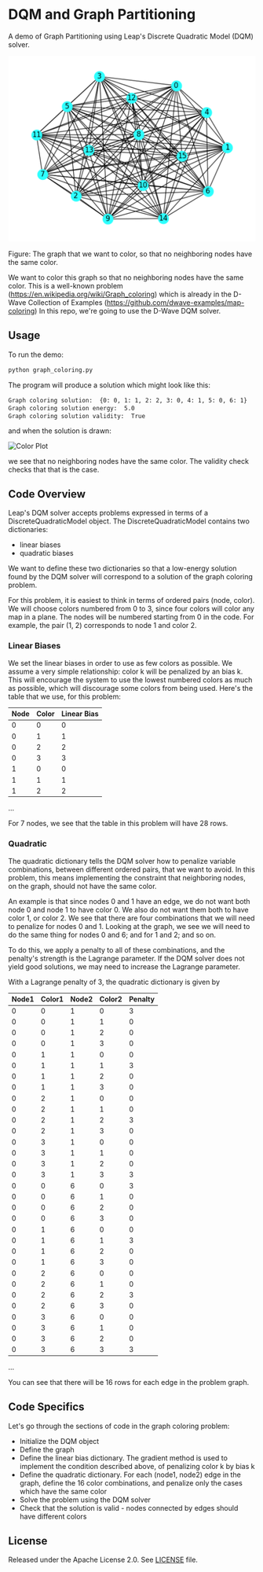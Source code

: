 # DQM and Graph Partitioning

A demo of Graph Partitioning using Leap's Discrete Quadratic Model (DQM) solver.

![Original Plot](readme_imgs/not_color_yet.png)

Figure: The graph that we want to color, so that no neighboring nodes have the same color.

We want to color this graph so that no neighboring nodes have the same color. This is a well-known problem (https://en.wikipedia.org/wiki/Graph_coloring) which is already in the D-Wave Collection of Examples (https://github.com/dwave-examples/map-coloring) In this repo, we're going to use the D-Wave DQM solver.

## Usage

To run the demo:

```bash
python graph_coloring.py
```

The program will produce a solution which might look like this:

```
Graph coloring solution:  {0: 0, 1: 1, 2: 2, 3: 0, 4: 1, 5: 0, 6: 1}
Graph coloring solution energy:  5.0
Graph coloring solution validity:  True
```

and when the solution is drawn:

![Color Plot](readme_imgs/color.png)

we see that no neighboring nodes have the same color. The validity check checks that that is the case.

## Code Overview
Leap's DQM solver accepts problems expressed in terms of a DiscreteQuadraticModel object. The DiscreteQuadraticModel contains two dictionaries:

* linear biases
* quadratic biases

We want to define these two dictionaries so that a low-energy solution found by the DQM solver will correspond to a solution of the graph coloring problem.

For this problem, it is easiest to think in terms of ordered pairs (node, color). We will choose colors numbered from 0 to 3, since four colors will color any map in a plane. The nodes will be numbered starting from 0 in the code. For example, the pair (1, 2) corresponds to node 1 and color 2.

### Linear Biases

We set the linear biases in order to use as few colors as possible. We assume 
a very simple relationship: color k will be penalized by an bias k. This will 
encourage the system to use the lowest numbered colors as much as possible, 
which will discourage some colors from being used. 
Here's the table that we use, for this problem:

|Node|Color|Linear Bias|
|----|-----|-----------|
|0|0|0|
|0|1|1|
|0|2|2|
|0|3|3|
|1|0|0|
|1|1|1|
|1|2|2|
...

For 7 nodes, we see that the table in this problem will have 28 rows.

### Quadratic

The quadratic dictionary tells the DQM solver how to penalize variable combinations, between different ordered pairs, that we want to avoid. In this problem, this means implementing the constraint that neighboring nodes, on the graph, should not have the same color.

An example is that since nodes 0 and 1 have an edge, we do not want both node 0 and node 1 to have color 0. We also do not want them both to have color 1, or color 2. We see that there are four combinations that we will need to penalize for nodes 0 and 1. Looking at the graph, we see we will need to do the same thing for nodes 0 and 6; and for 1 and 2; and so on.

To do this, we apply a penalty to all of these combinations, and the penalty's strength is the Lagrange parameter. If the DQM solver does not yield good solutions, we may need to increase the Lagrange parameter.

With a Lagrange penalty of 3, the quadratic dictionary is given by

|Node1|Color1|Node2|Color2|Penalty|
|-----|------|-----|------|-------|
|0|0|1|0|3|
|0|0|1|1|0|
|0|0|1|2|0|
|0|0|1|3|0|
|0|1|1|0|0|
|0|1|1|1|3|
|0|1|1|2|0|
|0|1|1|3|0|
|0|2|1|0|0|
|0|2|1|1|0|
|0|2|1|2|3|
|0|2|1|3|0|
|0|3|1|0|0|
|0|3|1|1|0|
|0|3|1|2|0|
|0|3|1|3|3|
|0|0|6|0|3|
|0|0|6|1|0|
|0|0|6|2|0|
|0|0|6|3|0|
|0|1|6|0|0|
|0|1|6|1|3|
|0|1|6|2|0|
|0|1|6|3|0|
|0|2|6|0|0|
|0|2|6|1|0|
|0|2|6|2|3|
|0|2|6|3|0|
|0|3|6|0|0|
|0|3|6|1|0|
|0|3|6|2|0|
|0|3|6|3|3|
...

You can see that there will be 16 rows for each edge in the problem graph.

## Code Specifics

Let's go through the sections of code in the graph coloring problem:

* Initialize the DQM object
* Define the graph
* Define the linear bias dictionary. The gradient method is used to implement the condition described above, of penalizing color k by bias k
* Define the quadratic dictionary. For each (node1, node2) edge in the graph, define the 16 color combinations, and penalize only the cases which have the same color
* Solve the problem using the DQM solver
* Check that the solution is valid - nodes connected by edges should have different colors

## License

Released under the Apache License 2.0. See [LICENSE](LICENSE) file.
